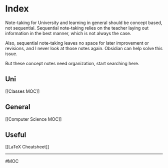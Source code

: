 # Index
Note-taking for University and learning in general should be concept based, not sequential. Sequential note-taking relies on the teacher laying out information in the best manner, which is not always the case.

Also, sequential note-taking leaves no space for later improvement or revisions, and I never look at those notes again. Obsidian can help solve this issue. 

But these concept notes need organization, start searching here.

## Uni
[[Classes MOC]]

## General
[[Computer Science MOC]]

## Useful
[[LaTeX Cheatsheet]]

---
#MOC 